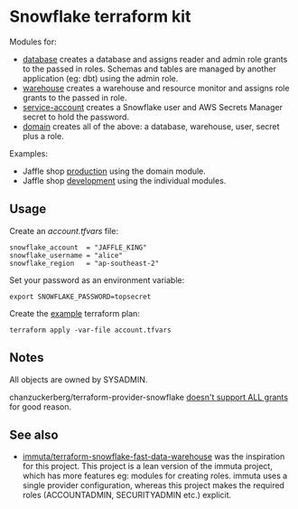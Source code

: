 # Snowflake terraform kit

Modules for:

- [database](modules/database) creates a database and assigns reader and admin role grants to the passed in roles. Schemas and tables are managed by another application (eg: dbt) using the admin role.
- [warehouse](modules/warehouse) creates a warehouse and resource monitor and assigns role grants to the passed in role.
- [service-account](modules/service-account) creates a Snowflake user and AWS Secrets Manager secret to hold the password.
- [domain](modules/domain) creates all of the above: a database, warehouse, user, secret plus a role.

Examples:

- Jaffle shop [production](prod-jaffles.tf) using the domain module.
- Jaffle shop [development](dev-jaffles.tf) using the individual modules.

## Usage

Create an _account.tfvars_ file:

```
snowflake_account  = "JAFFLE_KING"
snowflake_username = "alice"
snowflake_region   = "ap-southeast-2"
```

Set your password as an environment variable:

```
export SNOWFLAKE_PASSWORD=topsecret
```

Create the [example](jaffles.tf) terraform plan:

```
terraform apply -var-file account.tfvars
```

## Notes

All objects are owned by SYSADMIN.

chanzuckerberg/terraform-provider-snowflake [doesn't support ALL grants](https://github.com/chanzuckerberg/terraform-provider-snowflake/discussions/318) for good reason.

## See also

- [immuta/terraform-snowflake-fast-data-warehouse](https://github.com/immuta/terraform-snowflake-fast-data-warehouse) was the inspiration for this project. This project is a lean version of the immuta project, which has more features eg: modules for creating roles. immuta uses a single provider configuration, whereas this project makes the required roles (ACCOUNTADMIN, SECURITYADMIN etc.) explicit.
